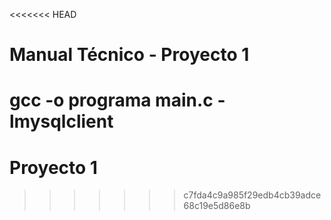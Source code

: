 <<<<<<< HEAD
# Manual Técnico - Proyecto 1

gcc -o programa main.c -lmysqlclient
=======
# Proyecto 1
>>>>>>> c7fda4c9a985f29edb4cb39adce68c19e5d86e8b
